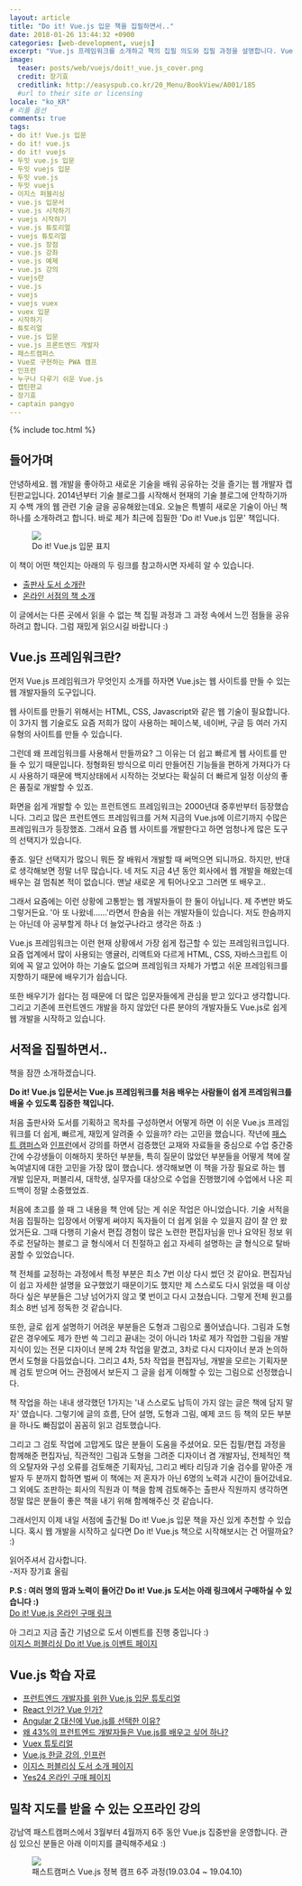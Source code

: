 ```yaml
---
layout: article
title: "Do it! Vue.js 입문 책을 집필하면서.."
date: 2018-01-26 13:44:32 +0900
categories: [web-development, vuejs]
excerpt: "Vue.js 프레임워크를 소개하고 책의 집필 의도와 집필 과정을 설명합니다. Vue.js 관련 학습 자료도 안내합니다."
image:
  teaser: posts/web/vuejs/doit!_vue.js_cover.png
  credit: 장기효
  creditlink: http://easyspub.co.kr/20_Menu/BookView/A001/185
  #url to their site or licensing
locale: "ko_KR"
# 리플 옵션
comments: true
tags:
- do it! Vue.js 입문
- do it! vue.js
- do it! vuejs
- 두잇 vue.js 입문
- 두잇 vuejs 입문
- 두잇 vue.js
- 두잇 vuejs
- 이지스 퍼블리싱
- vue.js 입문서
- vue.js 시작하기
- vuejs 시작하기
- vue.js 튜토리얼
- vuejs 튜토리얼
- vue.js 장점
- vue.js 강좌
- vue.js 예제
- vue.js 강의
- vuejs란
- vue.js
- vuejs
- vuejs vuex
- vuex 입문
- 시작하기
- 튜토리얼
- vue.js 입문
- vue.js 프론트엔드 개발자
- 패스트캠퍼스
- Vue로 구현하는 PWA 캠프
- 인프런
- 누구나 다루기 쉬운 Vue.js
- 캡틴판교
- 장기효
- captain pangyo
---
```

{% include toc.html %}

## 들어가며
안녕하세요. 웹 개발을 좋아하고 새로운 기술을 배워 공유하는 것을 즐기는 웹 개발자 캡틴판교입니다.
2014년부터 기술 블로그를 시작해서 현재의 기술 블로그에 안착하기까지 수백 개의 웹 관련 기술 글을 공유해왔는데요.
오늘은 특별히 새로운 기술이 아닌 책 하나를 소개하려고 합니다.
바로 제가 최근에 집필한 'Do it! Vue.js 입문' 책입니다.

<figure>
	<img src="{{ site.url }}/images/posts/web/vuejs/doit!_vue.js_cover.png">
	<figcaption>Do it! Vue.js 입문 표지</figcaption>
</figure>

<!-- ![Do it! Vue.js 입문]({{ site.url }}/images/posts/web/vuejs/doit!_vue.js_cover.png) -->

이 책이 어떤 책인지는 아래의 두 링크를 참고하시면 자세히 알 수 있습니다.
- [출판사 도서 소개란](http://www.easyspub.co.kr/20_Menu/BookView/PUB/185/PUB)
- [온라인 서점의 책 소개](http://www.yes24.com/24/Goods/58206961?Acode=101)

이 글에서는 다른 곳에서 읽을 수 없는 책 집필 과정과 그 과정 속에서 느낀 점들을 공유하려고 합니다.
그럼 재밌게 읽으시길 바랍니다 :)

## Vue.js 프레임워크란?
먼저 Vue.js 프레임워크가 무엇인지 소개를 하자면 Vue.js는 웹 사이트를 만들 수 있는 웹 개발자들의 도구입니다.

웹 사이트를 만들기 위해서는 HTML, CSS, Javascript와 같은 웹 기술이 필요합니다.
이 3가지 웹 기술로도 요즘 저희가 많이 사용하는 페이스북, 네이버, 구글 등 여러 가지 유형의 사이트를 만들 수 있습니다.

그런데 왜 프레임워크를 사용해서 만들까요? 그 이유는 더 쉽고 빠르게 웹 사이트를 만들 수 있기 때문입니다.
정형화된 방식으로 미리 만들어진 기능들을 편하게 가져다가 다시 사용하기 때문에
백지상태에서 시작하는 것보다는 확실히 더 빠르게 일정 이상의 좋은 품질로 개발할 수 있죠.

화면을 쉽게 개발할 수 있는 프런트엔드 프레임워크는 2000년대 중후반부터 등장했습니다.
그리고 많은 프런트엔드 프레임워크를 거쳐 지금의 Vue.js에 이르기까지 수많은 프레임워크가 등장했죠.
그래서 요즘 웹 사이트를 개발한다고 하면 엄청나게 많은 도구의 선택지가 있습니다.

좋죠. 일단 선택지가 많으니 뭐든 잘 배워서 개발할 때 써먹으면 되니까요.
하지만, 반대로 생각해보면 정말 너무 많습니다. 네 저도 지금 4년 동안 회사에서 웹 개발을 해왔는데
배우는 걸 멈춰본 적이 없습니다. 맨날 새로운 게 튀어나오고 그러면 또 배우고..

그래서 요즘에는 이런 상황에 고통받는 웹 개발자들이 한 둘이 아닙니다. 제 주변만 봐도 그렇거든요.
'아 또 나왔네......'라면서 한숨을 쉬는 개발자들이 있습니다. 저도 한숨까지는 아닌데 아 공부할게 하나 더 늘었구나라고 생각은 하죠 :)

Vue.js 프레임워크는 이런 현재 상황에서 가장 쉽게 접근할 수 있는 프레임워크입니다.
요즘 업계에서 많이 사용되는 앵귤러, 리액트와 다르게 HTML, CSS, 자바스크립트 이외에 꼭 알고 있어야 하는 기술도 없으며
프레임워크 자체가 가볍고 쉬운 프레임워크를 지향하기 때문에 배우기가 쉽습니다.

또한 배우기가 쉽다는 점 때문에 더 많은 입문자들에게 관심을 받고 있다고 생각합니다.
그리고 기존에 프런트엔드 개발을 하지 않았던 다른 분야의 개발자들도 Vue.js로 쉽게 웹 개발을 시작하고 있습니다.

## 서적을 집필하면서..
책을 잠깐 소개하겠습니다.

**Do it! Vue.js 입문서는 Vue.js 프레임워크를 처음 배우는 사람들이 쉽게 프레임워크를 배울 수 있도록 집중한 책입니다.**

처음 출판사와 도서를 기획하고 목차를 구성하면서 어떻게 하면 이 쉬운 Vue.js 프레임워크를 더 쉽게, 빠르게, 재밌게 알려줄 수 있을까? 라는 고민을 했습니다.
작년에 [패스트 캠퍼스](http://www.fastcampus.co.kr/dev_camp_wap/)와 [인프런](https://www.inflearn.com/course/vue-pwa-vue-js-%EA%B8%B0%EB%B3%B8/?utm_source=blog&utm_medium=githubio&utm_campaign=captianpangyo&utm_term=banner)에서 강의를 하면서 검증했던 교재와 자료들을 중심으로
수업 중간중간에 수강생들이 이해하지 못하던 부분들, 특히 질문이 많았던 부분들을 어떻게 책에 잘 녹여낼지에 대한 고민을 가장 많이 했습니다.
생각해보면 이 책을 가장 필요로 하는 웹 개발 입문자, 퍼블리셔, 대학생, 실무자를 대상으로 수업을 진행했기에 수업에서 나온 피드백이 정말 소중했었죠.

처음에 초고를 쓸 때 그 내용을 책 안에 담는 게 쉬운 작업은 아니었습니다. 기술 서적을 처음 집필하는 입장에서 어떻게 써야지 독자들이 더 쉽게 읽을 수 있을지
감이 잘 안 왔었거든요. 그때 다행히 기술서 편집 경험이 많은 노련한 편집자님을 만나 요약된 정보 위주로 전달하는 블로그 글 형식에서 더 친절하고 쉽고 자세히
설명하는 글 형식으로 탈바꿈할 수 있었습니다.

책 전체를 교정하는 과정에서 특정 부분은 최소 7번 이상 다시 썼던 것 같아요. 편집자님이 쉽고 자세한 설명을 요구했었기 때문이기도 했지만
제 스스로도 다시 읽었을 때 이상하다 싶은 부분들은 그냥 넘어가지 않고 몇 번이고 다시 고쳤습니다. 그렇게 전체 원고를 최소 8번 넘게 정독한 것 같습니다.

또한, 글로 쉽게 설명하기 어려운 부분들은 도형과 그림으로 풀어냈습니다. 그림과 도형 같은 경우에도 제가 한번 쓱 그리고 끝내는 것이 아니라
1차로 제가 작업한 그림을 개발 지식이 있는 전문 디자이너 분께 2차 작업을 맡겼고, 3차로 다시 디자이너 분과 논의하면서 도형을 다듬었습니다.
그리고 4차, 5차 작업을 편집자님, 개발을 모르는 기획자분께 검토 받으며 어느 관점에서 보든지 그 글을 쉽게 이해할 수 있는 그림으로 선정했습니다.

책 작업을 하는 내내 생각했던 1가지는 '내 스스로도 납득이 가지 않는 글은 책에 담지 말자' 였습니다.
그렇기에 글의 흐름, 단어 설명, 도형과 그림, 예제 코드 등 책의 모든 부분을 하나도 빠짐없이 꼼꼼히 읽고 검토했습니다.

그리고 그 검토 작업에 고맙게도 많은 분들이 도움을 주셨어요. 모든 집필/편집 과정을 함께해준 편집자님,
직관적인 그림과 도형을 그려준 디자이너 겸 개발자님, 전체적인 책의 오탈자와 구성 오류를 검토해준 기획자님,
그리고 베타 리딩과 기술 검수를 맡아준 개발자 두 분까지 합하면 벌써 이 책에는 저 혼자가 아닌 6명의 노력과 시간이 들어갔네요.
그 외에도 조판하는 회사의 직원과 이 책을 함께 검토해주는 출판사 직원까지 생각하면 정말 많은 분들이 좋은 책을 내기 위해 함께해주신 것 같습니다.

그래서인지 이제 내일 서점에 출간될 Do it! Vue.js 입문 책을 자신 있게 추천할 수 있습니다.
혹시 웹 개발을 시작하고 싶다면 Do it! Vue.js 책으로 시작해보시는 건 어떨까요? :)

읽어주셔서 감사합니다.<br>
-저자 장기효 올림

**P.S : 여러 명의 땀과 노력이 들어간 Do it! Vue.js 도서는 아래 링크에서 구매하실 수 있습니다 :)** <br>
[Do it! Vue.js 온라인 구매 링크](http://www.yes24.com/24/Goods/58206961?Acode=101)

아 그리고 지금 출간 기념으로 도서 이벤트를 진행 중입니다 :) <br>
[이지스 퍼블리싱 Do it! Vue.js 이벤트 페이지](https://www.facebook.com/easyspub/posts/1568634209891378)

## Vue.js 학습 자료
- [프런트엔드 개발자를 위한 Vue.js 입문 튜토리얼](https://joshua1988.github.io/web-development/vuejs/vuejs-tutorial-for-beginner/)
- [React 인가? Vue 인가?](https://joshua1988.github.io/web-development/translation/vue-or-react/)
- [Angular 2 대신에 Vue.js를 선택한 이유?](https://joshua1988.github.io/web-development/translation/why-we-moved-from-angular2-to-vuejs/)
- [왜 43%의 프런트엔드 개발자들은 Vue.js를 배우고 싶어 하나?](https://joshua1988.github.io/web-development/translation/why-43percent-devs-wanna-learn-vuejs/)
- [Vuex 튜토리얼](https://joshua1988.github.io/web-development/vuejs/vuex-start/)
- [Vue.js 한글 강의, 인프런](https://www.inflearn.com/course/vue-pwa-vue-js-%EA%B8%B0%EB%B3%B8/?utm_source=blog&utm_medium=githubio&utm_campaign=captianpangyo&utm_term=banner)
- [이지스 퍼블리싱 도서 소개 페이지](http://www.easyspub.co.kr/20_Menu/BookView/PUB/185/PUB)
- [Yes24 온라인 구매 페이지](http://www.yes24.com/24/Goods/58206961?Acode=101)

<!-- ## 글보다 더 쉽게 배우는 온라인 강좌
뷰를 좀 더 빠르게 학습하고 싶은 분들께 아래 온라인 강좌를 추천합니다.

<figure class="third">
	<a href="https://www.inflearn.com/course/vue-pwa-vue-js-%EA%B8%B0%EB%B3%B8/?utm_source=blog&utm_medium=githubio&utm_campaign=captianpangyo&utm_term=banner"><img src="{{ site.url }}/images/posts/web/inflearn/vuejs-basic.png"></a>
	<a href="https://www.inflearn.com/course/vue-pwa-vue-js-%EC%A4%91%EA%B8%89/?utm_source=blog&utm_medium=githubio&utm_campaign=captianpangyo&utm_term=banner"><img src="{{ site.url }}/images/posts/web/inflearn/vue-intermediate.png"></a>
	<a href="https://www.inflearn.com/course/vue-js/?utm_source=blog&utm_medium=githubio&utm_campaign=captianpangyo&utm_term=banner"><img src="{{ site.url }}/images/posts/web/inflearn/vue-advanced.jpg"></a>
	<figcaption>인프런 온라인 강좌 : Vue.js 초급, Vue.js 중급, Vue.js 완벽 가이드 (좌측 부터)</figcaption>
</figure> -->

## 밀착 지도를 받을 수 있는 오프라인 강의

강남역 패스트캠퍼스에서 3월부터 4월까지 6주 동안 Vue.js 집중반을 운영합니다. 관심 있으신 분들은 아래 이미지를 클릭해주세요 :)

<figure class="third">
	<a href="https://www.fastcampus.co.kr/dev_camp_vue/?utm_source=blog&utm_medium=githubio&utm_campaign=captianpangyo&utm_term=banner"><img src="{{ site.url }}/images/posts/web/vuejs/vue-camp.png"></a>
	<figcaption>패스트캠퍼스 Vue.js 정복 캠프 6주 과정(19.03.04 ~ 19.04.10)</figcaption>
</figure>